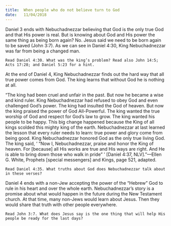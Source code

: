 ```yaml
---
title:  When people who do not believe turn to God
date:   11/04/2018
---
```


Daniel 3 ends with Nebuchadnezzar believing that God is the only true God and that His power is real. But is knowing about God and His power the same thing as being born again? No. Jesus said we need to be born again to be saved (John 3:7). As we can see in Daniel 4:30, King Nebuchadnezzar was far from being a changed man.

`Read Daniel 4:30. What was the king’s problem? Read also John 14:5; Acts 17:28; and Daniel 5:23 for a hint.`

At the end of Daniel 4, King Nebuchadnezzar finds out the hard way that all true power comes from God. The king learns that without God he is nothing at all. 

“The king had been cruel and unfair in the past. But now he became a wise and kind ruler. King Nebuchadnezzar had refused to obey God and even challenged God’s power. The king had insulted the God of heaven. But now the king praised the power of God All-Powerful. The king wanted the true worship of God and respect for God’s law to grow. The king wanted his people to be happy. This big change happened because the King of all kings scolded this mighty king of the earth. Nebuchadnezzar at last learned the lesson that every ruler needs to learn: true power and glory come from being good. King Nebuchadnezzar honored God as the only true living God. The king said, ‘ “Now I, Nebuchadnezzar, praise and honor the King of heaven. For [because] all His works are true and His ways are right. And He is able to bring down those who walk in pride” ’ [Daniel 4:37, NLV].”—Ellen G. White, Prophets [special messengers] and Kings, page 521, adapted.

`Read Daniel 4:35. What truths about God does Nebuchadnezzar talk about in these verses?` 

Daniel 4 ends with a non-Jew accepting the power of the “Hebrew” God to rule in his heart and over the whole earth. Nebuchadnezzar’s story is a promise about what would happen in the future during the New Testament church. At that time, many non-Jews would learn about Jesus. Then they would share that truth with other people everywhere. 

`Read John 3:7. What does Jesus say is the one thing that will help His people be ready for the last days?`